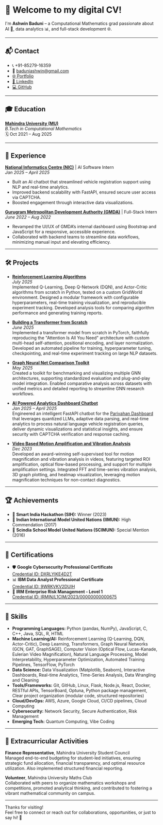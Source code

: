 # 🚀 Welcome to my digital CV!
I'm **Ashwin Baduni** – a Computational Mathematics grad passionate about AI 🤖, data analytics 📊, and full-stack development 🌐.

---

## 📬 Contact

- 📞 +91-85279-16359  
- 📧 baduniashwin@gmail.com
- [🌐 Portfolio](https://ashwin-baduni.github.io/)  
- [🔗 LinkedIn](https://www.linkedin.com/in/ashwinbaduni/)  
- [💻 GitHub](https://github.com/Ashwin-Baduni)

---

## 🎓 Education

**[Mahindra University (MU)](https://www.mahindrauniversity.edu.in/)**  
_B.Tech in Computational Mathematics_  
🗓️ Oct 2021 – Aug 2025

---

## 💼 Experience

**[National Informatics Centre (NIC)](https://www.nic.in/)** | AI Software Intern  
*Jan 2025 – April 2025*  
- Built an AI chatbot that streamlined vehicle registration support using NLP and real-time analytics.
- Improved backend scalability with FastAPI, ensured secure user access via CAPTCHA.
- Boosted engagement through interactive data visualizations.

**[Gurugram Metropolitan Development Authority (GMDA)](https://www.gmda.gov.in/)** | Full-Stack Intern  
*June 2022 – Aug 2022*  
- Revamped the UI/UX of GMDA’s internal dashboard using Bootstrap and JavaScript for a responsive, accessible experience.
- Collaborated with backend teams to streamline data workflows, minimizing manual input and elevating efficiency.

---

## 🛠️ Projects

- **[Reinforcement Learning Algorithms](https://github.com/Ashwin-Baduni/reinforcement-learning-algorithms)**  
  *July 2025*  
  Implemented Q-Learning, Deep Q-Network (DQN), and Actor-Critic algorithms from scratch in Python, tested on a custom GridWorld environment. Designed a modular framework with configurable hyperparameters, real-time training visualization, and reproducible experiment tracking. Developed analysis tools for comparing algorithm performance and generating training reports.

- **[Building a Transformer from Scratch](https://github.com/Ashwin-Baduni/adaptive-transformer-trainer-automated)**  
  *June 2025*  
  Implemented a transformer model from scratch in PyTorch, faithfully reproducing the "Attention Is All You Need" architecture with custom multi-head self-attention, positional encoding, and layer normalization. Developed an automated pipeline for training, hyperparameter tuning, checkpointing, and real-time experiment tracking on large NLP datasets.

- **[Graph Neural Net Comparison Toolkit](https://github.com/Ashwin-Baduni/enhanced-gnn-model-comparison-toolkit)**  
  *May 2025*  
  Created a toolkit for benchmarking and visualizing multiple GNN architectures, supporting standardized evaluation and plug-and-play model integration. Enabled comparative analysis across datasets with unified metrics and detailed reporting to streamline GNN research workflows.

- **[AI Powered Analytics Dashboard Chatbot](https://github.com/Ashwin-Baduni/AI-Powered_Analytics_Dashboard_Chatbot)**  
  *Jan 2025 – April 2025*  
  Engineered an intelligent FastAPI chatbot for the [Parivahan Dashboard](https://analytics.parivahan.gov.in/analytics/publicdashboard/vahan?lang=en) that leverages quantized LLMs, adaptive data parsing, and real-time analytics to process natural language vehicle registration queries, deliver dynamic visualizations and statistical insights, and ensure security with CAPTCHA verification and response caching.

- **[Video Based Motion Amplification and Vibration Analysis](https://github.com/Ashwin-Baduni/Video-Based_Motion_Amplification_and_Vibration_Analysis)**  
  *Dec 2023*  
  Developed an award-winning self-supervised tool for motion magnification and vibration analysis in videos, featuring targeted ROI amplification, optical flow-based processing, and support for multiple amplification settings. Integrated FFT and time-series vibration analysis, 3D graph plotting, and heatmap visualization, leveraging motion magnification techniques for non-contact diagnostics.

---

## 🏆 Achievements

- 🥇 **Smart India Hackathon (SIH):** Winner (2023)
- 🥈 **Indian International Model United Nations (IIMUN):** High Commendation (2017)
- 🥉 **Scindia School Model United Nations (SCIMUN):** Special Mention (2016)

---

## 📜 Certifications

- 🛡️ **Google Cybersecurity Professional Certificate**  
  [Credential ID: DXRLYIKE4D2T](https://www.coursera.org/account/accomplishments/professional-cert/certificate/DXRLYIKE4D2T)
- 📊 **IBM Data Analyst Professional Certificate**  
  [Credential ID: 9WRKVKV2DUIH](https://www.coursera.org/account/accomplishments/professional-cert/certificate/9WRKVKV2DUIH)
- 🏦 **IRM Enterprise Risk Management - Level 1**  
  [Credential ID: IRMIN/L1CIM/2023/00000000000675](https://www.theirmindia.org/)

---

## 🧠 Skills

- **Programming Languages:** Python (pandas, NumPy), JavaScript, C, C++, Java, SQL, R, HTML
- **Machine Learning/AI:** Reinforcement Learning (Q-Learning, DQN, Actor-Critic), Deep Learning, Transformers, Graph Neural Networks (GCN, GAT, GraphSAGE), Computer Vision (Optical Flow, Lucas-Kanade, Eulerian Video Magnification), Natural Language Processing, Model Interpretability, Hyperparameter Optimization, Automated Training Pipelines, TensorFlow, PyTorch
- **Data Science:** Data Visualization (Matplotlib, Seaborn), Interactive Dashboards, Real-time Analytics, Time-Series Analysis, Data Wrangling and Cleaning
- **Tools/Frameworks:** Git, GitHub, Linux, Flask, Node.js, React, Docker, RESTful APIs, TensorBoard, Optuna, Python package management, Clear project organization (modular code, structured repositories)
- **Cloud/DevOps:** AWS, Azure, Google Cloud, CI/CD pipelines, Cloud Computing
- **Cybersecurity:** Network Security, Secure Authentication, Risk Management
- **Emerging Tech:** Quantum Computing, Vibe Coding

---

## 🌱 Extracurricular Activities

**Finance Representative**, Mahindra University Student Council  
Managed end-to-end budgeting for student-led initiatives, ensuring strategic fund allocation, financial transparency, and optimal resource utilization. Also implemented structured financial reporting.

**Volunteer**, Mahindra University Maths Club  
Collaborated with peers to organize mathematics workshops and competitions, promoted analytical thinking, and contributed to fostering a vibrant mathematical community on campus.

---

Thanks for visiting!  
Feel free to connect or reach out for collaborations, opportunities, or just to say hi! 👋
